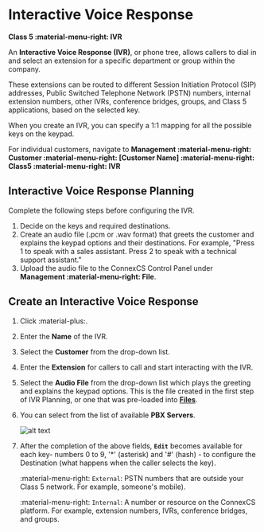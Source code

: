 # Interactive Voice Response

**Class 5 :material-menu-right: IVR**

An **Interactive Voice Response (IVR)**, or phone tree, allows callers to dial in and select an extension for a specific department or group within the company.

These extensions can be routed to different Session Initiation Protocol (SIP) addresses, Public Switched Telephone Network (PSTN) numbers, internal extension numbers, other IVRs, conference bridges, groups, and Class 5 applications, based on the selected key.

When you create an IVR, you can specify a 1:1 mapping for all the possible keys on the keypad.

For individual customers, navigate to **Management :material-menu-right: Customer :material-menu-right: [Customer Name] :material-menu-right: Class5 :material-menu-right: IVR**

## Interactive Voice Response Planning

Complete the following steps before configuring the IVR.

1. Decide on the keys and required destinations.
2. Create an audio file (.pcm or .wav format) that greets the customer and explains the keypad options and their destinations.
    For example, "Press 1 to speak with a sales assistant. Press 2 to speak with a technical support assistant."
3. Upload the audio file to the ConnexCS Control Panel under **Management :material-menu-right: File**.

## Create an Interactive Voice Response

1. Click :material-plus:.
2. Enter the **Name** of the IVR.
3. Select the **Customer** from the drop-down list.
4. Enter the **Extension** for callers to call and start interacting with the IVR.
5. Select the **Audio File** from the drop-down list which plays the greeting and explains the keypad options. This is the file created in the first step of IVR Planning, or one that was pre-loaded into [**Files**](https://docs.connexcs.com/files/).

6. You can select from the list of available **PBX Servers**.

    ![alt text][ivr]

7. After the completion of the above fields, **`Edit`** becomes available for each key- numbers 0 to 9, '\*' (asterisk) and '#' (hash) - to configure the Destination (what happens when the caller selects the key).

    :material-menu-right: `External`: PSTN numbers that are outside your Class 5 network.
         For example, someone's mobile).

    :material-menu-right: `Internal`: A number or resource on the ConnexCS platform.
        For example, extension numbers, IVRs, conference bridges, and groups.

[ivr]: /class5/img/ivr.png "IVR Setup"